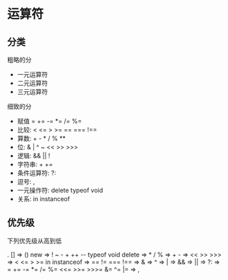 # 运算符

## 分类

粗略的分

- 一元运算符
- 二元运算符
- 三元运算符

细致的分

- 赋值 = += -= \*= /= %=
- 比较: < <= > >= == === !==
- 算数: + - \* / % \*\*
- 位: & | ^ ~ << >> >>>
- 逻辑: && || !
- 字符串: + +=
- 条件运算符: ?:
- 逗号: ,
- 一元操作符: delete typeof void
- 关系: in instanceof

## 优先级

下列优先级从高到低

. [] => () new => ! ~ - + ++ -- typeof void delete => \* / % => + - => << >> >>> => < <= > >= in instanceof => == != === !== => & => ^ => | => && => || => ?: => = += -= \*= /= %= <<= >>= >>>= &= ^= |= => ,
